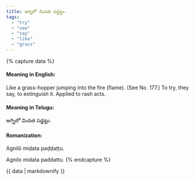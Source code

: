```yaml
---
title: అగ్నిలో మిడత పడ్డట్టు.
tags:
  - "try"
  - "see"
  - "say"
  - "like"
  - "grass"
---
```


{% capture data %}
#### Meaning in English:
Like a grass-hopper jumping into the fire (flame).
(See No. 177.)
To try, they say, to extinguish it.
Applied to rash acts.

#### Meaning in Telugu:
అగ్నిలో మిడత పడ్డట్టు.

#### Romanization:
Agnilō miḍata paḍḍaṭṭu.

Agnilo midata paddattu.
{% endcapture %}

{{ data | markdownify }}

